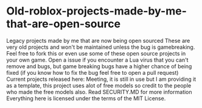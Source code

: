 # Old-roblox-projects-made-by-me-that-are-open-source
Legacy projects made by me that are now being open sourced
These are very old projects and won't be maintained unless the bug is gamebreaking.
Feel free to fork this or even use some of these open source projects in your own game.
Open a issue if you encounter a Lua virus that you can't remove and bugs, but game breaking bugs have a higher chance of being fixed (if you know how to fix the bug feel free to open a pull request)
Current projects released here:
Meeting, it is still in use but I am providing it as a template, this project uses alot of free models so credit to the people who made the free models also.
Read SECURITY.MD for more information
Everything here is licensed under the terms of the MIT License.
